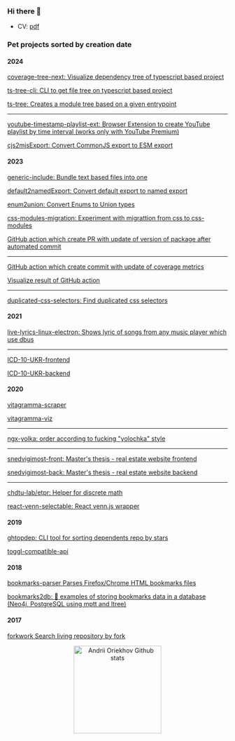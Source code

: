 ### Hi there 👋

- CV: [pdf](https://raw.githubusercontent.com/andriyor/andriyor/master/andriyor.pdf)

### Pet projects sorted by creation date

#### 2024

[coverage-tree-next: Visualize dependency tree of typescript based project](https://github.com/andriyor/coverage-tree-next)

[ts-tree-cli: CLI to get file tree on typescript based project](https://github.com/andriyor/ts-tree-cli)

[ts-tree: Creates a module tree based on a given entrypoint](https://github.com/andriyor/ts-tree)

---

[youtube-timestamp-playlist-ext: Browser Extension to create YouTube playlist by time interval (works only with YouTube Premium)](https://github.com/andriyor/youtube-timestamp-playlist-ext)

[cjs2mjsExport: Convert CommonJS export to ESM export](https://github.com/andriyor/cjs2mjsExport)

#### 2023

[generic-include: Bundle text based files into one](https://github.com/andriyor/generic-include)

[default2namedExport: Convert default export to named export](https://github.com/andriyor/default2namedExport)

[enum2union: Convert Enums to Union types](https://github.com/andriyor/enum2union)

[css-modules-migration: Experiment with migrattion from css to css-modules](https://github.com/andriyor/css-modules-migration)

[GitHub action which create PR with update of version of package after automated commit](https://github.com/andriyor/github-action-by-author)

---

[GitHub action which create commit with update of coverage metrics](https://github.com/andriyor/github-action-git-example)

[Visualize result of GitHub action](https://github.com/andriyor/git-metric-viz)

___

[duplicated-css-selectors: Find duplicated css selectors](https://github.com/andriyor/duplicated-css-selectors)

#### 2021

[live-lyrics-linux-electron: Shows lyric of songs from any music player which use dbus](https://github.com/Live-Lyrics/live-lyrics-linux-electron)

___

[ICD-10-UKR-frontend](https://github.com/healthcare-inf/ICD-10-UKR-frontend)

[ICD-10-UKR-backend](https://github.com/healthcare-inf/ICD-10-UKR-backend)


#### 2020


[vitagramma-scraper](https://github.com/healthcare-inf/vitagramma-scraper)

[vitagramma-viz](https://github.com/healthcare-inf/vitagramma-viz)

___

[ngx-yolka: order according to fucking "yolochka" style](https://github.com/andriyor/ngx-yolka)

___


[snedvigimost-front: Master's thesis - real estate website frontend](https://github.com/snedvigimost/snedvigimost-front)

[snedvigimost-back: Master's thesis - real estate website backend](https://github.com/snedvigimost/snedvigimost-back)

___

[chdtu-lab/etpr: Helper for discrete math](https://github.com/chdtu-lab/etpr)

[react-venn-selectable: React venn.js wrapper](https://github.com/andriyor/react-venn-selectable)


#### 2019

[ghtopdep: CLI tool for sorting dependents repo by stars](https://github.com/github-tooling/ghtopdep)

[toggl-compatible-api](https://github.com/tracktasktime/toggl-compatible-api)

#### 2018

[bookmarks-parser Parses Firefox/Chrome HTML bookmarks files](https://github.com/bookmarks-tools/bookmarks-parser)

[bookmarks2db: :bookmark: examples of storing bookmarks data in a database (Neo4j, PostgreSQL using mptt and ltree)](https://github.com/bookmarks-tools/bookmarks2db)

#### 2017

[forkwork Search living repository by fork](https://github.com/github-tooling/forkwork)


<!-- Light Mode -->
<div align="center"> 
<a href="https://github.com/anuraghazra/github-readme-stats#gh-light-mode-only">
<img height=200 src="https://github-readme-stats-git-masterorgs-github-readme-stats-team.vercel.app/api?username=andriyor&include_orgs=true" alt="Andrii Oriekhov Github stats" />
</a>
</div>
